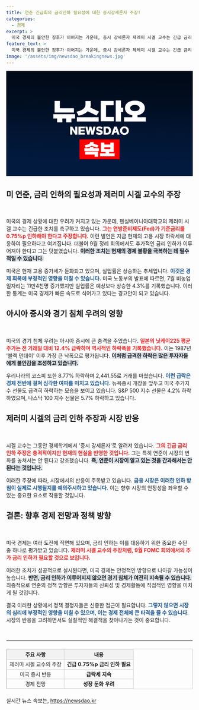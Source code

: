 ```yaml
---
title: 연준 긴급회의 금리인하 필요성에 대한 증시강세론자 주장!
categories:
  - 경제
excerpt: >
  미국 경제의 불안한 징후가 이어지는 가운데, 증시 강세론자 제레미 시겔 교수는 긴급 금리 인하를 강력히 촉구했다. 그는 연준이 빠르게 대응하지 않으면 더 큰 위기가 올 것이라 경고했다. 클릭해 자세한 내용을 확인하세요!
feature_text: >
  미국 경제의 불안한 징후가 이어지는 가운데, 증시 강세론자 제레미 시겔 교수는 긴급 금리 인하를 강력히 촉구했다. 그는 연준이 빠르게 대응하지 않으면 더 큰 위기가 올 것이라 경고했다. 클릭해 자세한 내용을 확인하세요!
image: '/assets/img/newsdao_breakingnews.jpg'
---
```


<p><img src="/assets/img/newsdao_breakingnews.jpg" alt="koreaapp 속보" /></p>

<h2 data-ke-size="size26">미 연준, 금리 인하의 필요성과 제러미 시겔 교수의 주장</h2>

<p data-ke-size="size16">&nbsp;</p>

<p>미국의 경제 상황에 대한 우려가 커지고 있는 가운데, 펜실베이니아대학교의 제러미 시겔 교수는 긴급한 조치를 촉구하고 있습니다. <b><span style="color: #ee2323;">그는 연방준비제도(Fed)가 기준금리를 0.75%p 인하해야 한다고 주장합니다.</span></b> 이런 발언은 지금 현재의 고용 시장 하락세에 대응하여 필요하다고 여겨집니다. 더불어 9월 정례 회의에서도 추가적인 금리 인하가 이루어져야 한다고 그는 덧붙였습니다. <b><span style="background-color: #21538527;">이러한 조치는 현재의 경제 불황을 극복하는 데 필수적일 수 있습니다.</span></b> </p>

<p>미국은 현재 고용 증가세가 둔화되고 있으며, 실업률은 상승하는 추세입니다. <b><span style="color: #1a5490;">이것은 경제 회복에 부정적인 영향을 미칠 수 있습니다.</span></b> 미국 노동부의 발표에 따르면, 7월 비농업 일자리는 11만4천명 증가했지만 실업률은 예상보다 상승한 4.3%를 기록했습니다. 이러한 통계는 미국 경제가 빠른 속도로 식어가고 있다는 경고안이 되고 있습니다.</p>

<h2 data-ke-size="size26">아시아 증시와 경기 침체 우려의 영향</h2>

<p data-ke-size="size16">&nbsp;</p>

<p>미국의 경기 침체 우려는 아시아 증시에 큰 충격을 주었습니다. <b><span style="color: #ee2323;">일본의 닛케이225 평균주가는 전 거래일 대비 12.4% 급락하며 역사적인 하락폭을 기록했습니다.</span></b> 이는 1987년 '블랙 먼데이' 이후 가장 큰 낙폭으로 평가됩니다. <b><span style="background-color: #21538527;">이처럼 급격한 하락은 많은 투자자들에게 불안감을 조성하고 있습니다.</span></b> </p>

<p>우리나라의 코스피 또한 8.77% 하락하며 2,441.55로 거래를 마쳤습니다. <b><span style="color: #1a5490;">이런 급락은 경제 전반에 걸쳐 심각한 여파를 미치고 있습니다.</span></b> 뉴욕증시 개장을 앞두고 미국 주가지수 선물도 급격히 하락하는 모습을 보이고 있습니다. S&amp;P 500 지수 선물은 4.2% 하락하였으며, 나스닥 100 지수 선물은 5.7% 하락하고 있습니다.</p>

<h2 data-ke-size="size26">제러미 시겔의 금리 인하 주장과 시장 반응</h2>

<p data-ke-size="size16">&nbsp;</p>

<p>시겔 교수는 그동안 경제학계에서 '증시 강세론자'로 알려져 있습니다. <b><span style="color: #ee2323;">그의 긴급 금리 인하 주장은 충격적이지만 현재의 현실을 반영한 것입니다.</span></b> 그는 특히 연준이 시장의 변화를 놓쳐서는 안 된다고 강조했습니다. <b><span style="background-color: #21538527;">즉, 연준이 시장이 알고 있는 것을 간과해서는 안 된다는 것입니다.</span></b> </p>

<p>이러한 주장에 따라, 시장에서의 반응이 주목받고 있습니다. <b><span style="color: #1a5490;">금융 시장은 이러한 인하 방침이 실제로 시행될지를 예의주시하고 있습니다.</span></b> 이는 향후 시장의 안정성을 좌우할 수 있는 중요한 요소로 작용할 것입니다.</p>

<h2 data-ke-size="size26">결론: 향후 경제 전망과 정책 방향</h2>

<p data-ke-size="size16">&nbsp;</p>

<p>미국 경제는 여러 도전에 직면해 있으며, 금리 인하는 이를 대응하기 위한 중요한 수단 중 하나로 평가받고 있습니다. <b><span style="color: #ee2323;">제러미 시겔 교수의 주장처럼, 9월 FOMC 회의에서의 추가 금리 인하가 필요할 것으로 보입니다.</span></b></p>

<p>이러한 조치가 성공적으로 실시된다면, 미국 경제는 안정적인 방향으로 나아갈 가능성이 높습니다. <b><span style="background-color: #21538527;">반면, 금리 인하가 이루어지지 않으면 경기 침체가 여전히 지속될 수 있습니다.</span></b> 최종적으로 연준의 정책 방향은 투자자들의 신뢰성 및 경제활동에 직접적인 영향을 미치게 될 것입니다. </p>

<p>결국 이러한 상황에서 정책 결정자들은 신중한 접근이 필요합니다. <b><span style="color: #1a5490;">그렇지 않으면 시장의 심리에 부정적인 영향을 미칠 수 있으며, 이는 경제 전체에 큰 타격을 줄 수 있습니다.</span></b> 시장의 반응을 고려하면서도 실질적인 해결책을 찾아나가는 것이 중요합니다. </p>

<p data-ke-size="size16">&nbsp;</p> 

<hr style="border: 1px solid #ccc;"> 

<table style="width: 100%; margin: 20px 0; border-collapse: collapse; border: 1px solid #ccc;"> 
  <thead> 
    <tr style="background-color: #f2f2f2;"> 
      <th style="text-align: center; border: 1px solid #ccc;">주요 사항</th> 
      <th style="text-align: center; border: 1px solid #ccc;">내용</th> 
    </tr> 
  </thead> 
  <tbody> 
    <tr> 
      <td style="text-align: center; border: 1px solid #ccc;">제러미 시겔 교수의 주장</td> 
      <td style="text-align: center; border: 1px solid #ccc;"><b>긴급 0.75%p 금리 인하 필요</b></td> 
    </tr> 
    <tr> 
      <td style="text-align: center; border: 1px solid #ccc;">미국 증시 반응</td> 
      <td style="text-align: center; border: 1px solid #ccc;"><b>급락세 지속</b></td> 
    </tr> 
    <tr> 
      <td style="text-align: center; border: 1px solid #ccc;">경제 전망</td> 
      <td style="text-align: center; border: 1px solid #ccc;"><b>성장 둔화 우려</b></td> 
    </tr> 
  </tbody> 
</table>
실시간 뉴스 속보는, <a href="https://newsdao.kr" rel="dofollow">https://newsdao.kr</a>


